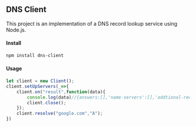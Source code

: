 ## DNS Client
This project is an implementation of a DNS record lookup service using Node.js.

#### Install
```bash
npm install dns-client
```

#### Usage

```javascript
let client = new Client();
client.setUpServers(_=>{
    client.on("result",function(data){
        console.log(data)//{answers:[],'name-servers':[],'addtional-records':[]}
        client.close();
    });
    client.resolve("google.com","A");
})
```